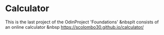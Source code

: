 # Calculator
This is the last project of the OdinProject 'Foundations'
&nbspIt consists of an online calculator
&nbsp https://scolombo30.github.io/calculator/
